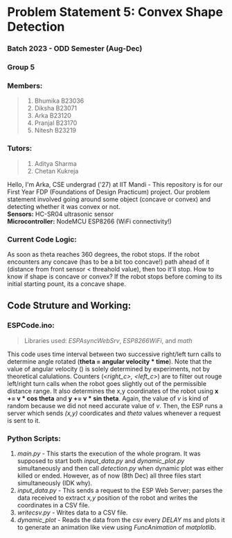 # Problem Statement 5: Convex Shape Detection
### Batch 2023 - ODD Semester (Aug-Dec)
### Group 5
### Members:
> 1. Bhumika B23036
> 2. Diksha B23071
> 3. Arka B23120
> 4. Pranjal B23170
> 5. Nitesh B23219

### Tutors:
> 1. Aditya Sharma
> 2. Chetan Kukreja

Hello, I'm Arka, CSE undergrad ('27) at IIT Mandi - This repository is for our First Year FDP (Foundations of Design Practicum) project. Our problem statement involved going around some object (concave or convex) and detecting whether it was convex or not.  
**Sensors:** HC-SR04 ultrasonic sensor  
**Microcontroller:** NodeMCU ESP8266 (WiFi connectivity!)  

### Current Code Logic:
As soon as theta reaches 360 degrees, the robot stops. If the robot encounters any concave (has to be a bit too concave!) path ahead of it (distance from front sensor < threahold value), then too it'll stop. How to know if shape is concave or convex? If the robot stops before coming to its initial starting pount, its a concave shape.

## Code Struture and Working:

### ESPCode.ino:
> Libraries used: *ESPAsyncWebSrv*, *ESP8266WiFi*, and *math*

This code uses time interval between two successive right/left turn calls to determine angle rotated (**theta = angular velocity * time**). Note that the value of angular velocity (<thetapersec>) is solely determined by experiments, not by theoretical calulations. Counters (*<right_c>, <left_c>*) are to filter out rouge left/right turn calls when the robot goes slightly out of the permissible distance range. It also determines the x,y coordinates of the robot using **x += v * cos theta** and **y += v * sin theta**. Again, the value of *v* is kind of random because we did not need accurate value of *v*. Then, the ESP runs a server which sends *(x,y)* coordicates and *theta* values whenever a request is sent to it.

### Python Scripts:
1. *main.py* - This starts the execution of the whole program. It was supposed to start both *input_data.py* and *dynamic_plot.py* simultaneously and then call *detection.py* when dynamic plot was either killed or ended. However, as of now (8th Dec) all three files start simultaneously (IDK why).
2. *input_data.py* - This sends a request to the ESP Web Server; parses the data received to extract *x,y* position of the robot and writes the coordinates in a CSV file.
3. *writecsv.py* - Writes data to a CSV file.
4. *dynamic_plot* - Reads the data from the csv every *DELAY* ms and plots it to generate an animation like view using *FuncAnimation* of *matplotlib*.
